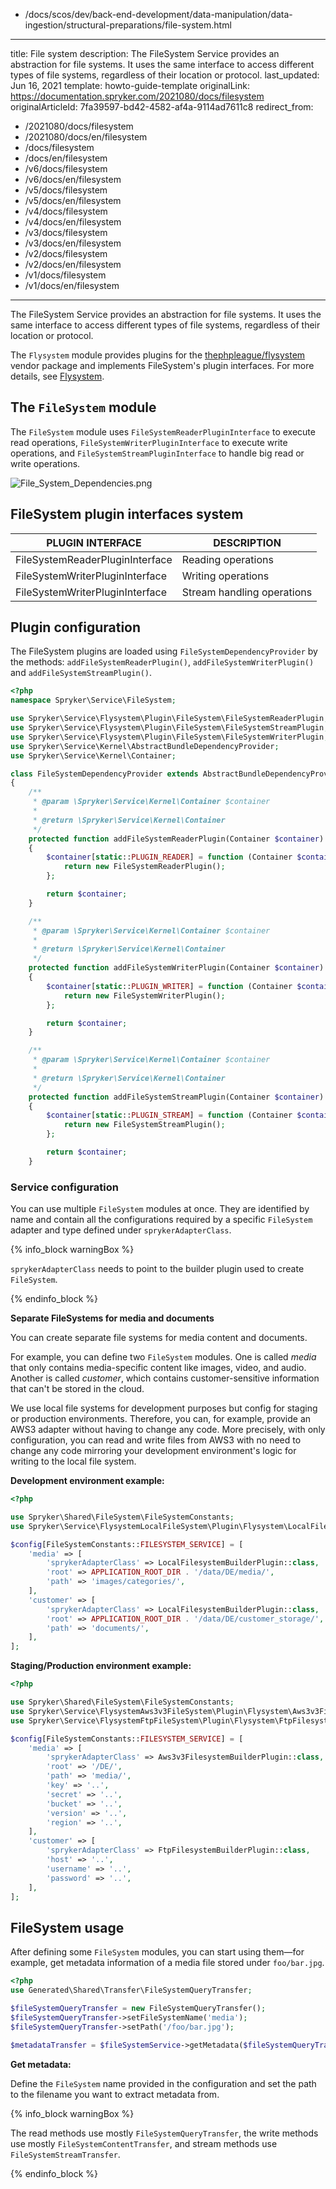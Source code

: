   - /docs/scos/dev/back-end-development/data-manipulation/data-ingestion/structural-preparations/file-system.html
---
title: File system
description: The FileSystem Service provides an abstraction for file systems. It uses the same interface to access different types of file systems, regardless of their location or protocol.
last_updated: Jun 16, 2021
template: howto-guide-template
originalLink: https://documentation.spryker.com/2021080/docs/filesystem
originalArticleId: 7fa39597-bd42-4582-af4a-9114ad7611c8
redirect_from:
  - /2021080/docs/filesystem
  - /2021080/docs/en/filesystem
  - /docs/filesystem
  - /docs/en/filesystem
  - /v6/docs/filesystem
  - /v6/docs/en/filesystem
  - /v5/docs/filesystem
  - /v5/docs/en/filesystem
  - /v4/docs/filesystem
  - /v4/docs/en/filesystem
  - /v3/docs/filesystem
  - /v3/docs/en/filesystem
  - /v2/docs/filesystem
  - /v2/docs/en/filesystem
  - /v1/docs/filesystem
  - /v1/docs/en/filesystem
---

The FileSystem Service provides an abstraction for file systems. It uses the same interface to access different types of file systems, regardless of their location or protocol.

The `Flysystem` module provides plugins for the [thephpleague/flysystem](https://github.com/thephpleague/flysystem) vendor package and implements FileSystem's plugin interfaces. For more details, see [Flysystem](/docs/scos/dev/back-end-development/data-manipulation/data-ingestion/structural-preparations/flysystem.html).

## The `FileSystem` module

The `FileSystem` module uses `FileSystemReaderPluginInterface` to execute read operations, `FileSystemWriterPluginInterface` to execute write operations, and `FileSystemStreamPluginInterface` to handle big read or write operations.

![File_System_Dependencies.png](https://spryker.s3.eu-central-1.amazonaws.com/docs/Features/Development/File+System/file_system_dependencies.png)

## FileSystem plugin interfaces system

| PLUGIN INTERFACE | DESCRIPTION |
| --- | --- |
| FileSystemReaderPluginInterface | Reading operations |
| FileSystemWriterPluginInterface | Writing operations |
| FileSystemWriterPluginInterface | Stream handling operations |

## Plugin configuration

The FileSystem plugins are loaded using `FileSystemDependencyProvider` by the methods: `addFileSystemReaderPlugin()`, `addFileSystemWriterPlugin()` and `addFileSystemStreamPlugin()`.

```php
<?php
namespace Spryker\Service\FileSystem;

use Spryker\Service\Flysystem\Plugin\FileSystem\FileSystemReaderPlugin;
use Spryker\Service\Flysystem\Plugin\FileSystem\FileSystemStreamPlugin;
use Spryker\Service\Flysystem\Plugin\FileSystem\FileSystemWriterPlugin;
use Spryker\Service\Kernel\AbstractBundleDependencyProvider;
use Spryker\Service\Kernel\Container;

class FileSystemDependencyProvider extends AbstractBundleDependencyProvider
{
    /**
     * @param \Spryker\Service\Kernel\Container $container
     *
     * @return \Spryker\Service\Kernel\Container
     */
    protected function addFileSystemReaderPlugin(Container $container)
    {
        $container[static::PLUGIN_READER] = function (Container $container) {
            return new FileSystemReaderPlugin();
        };

        return $container;
    }

    /**
     * @param \Spryker\Service\Kernel\Container $container
     *
     * @return \Spryker\Service\Kernel\Container
     */
    protected function addFileSystemWriterPlugin(Container $container)
    {
        $container[static::PLUGIN_WRITER] = function (Container $container) {
            return new FileSystemWriterPlugin();
        };

        return $container;
    }

    /**
     * @param \Spryker\Service\Kernel\Container $container
     *
     * @return \Spryker\Service\Kernel\Container
     */
    protected function addFileSystemStreamPlugin(Container $container)
    {
        $container[static::PLUGIN_STREAM] = function (Container $container) {
            return new FileSystemStreamPlugin();
        };

        return $container;
    }
```

### Service configuration

You can use multiple `FileSystem` modules at once. They are identified by name and contain all the configurations required by a specific `FileSystem` adapter and type defined under `sprykerAdapterClass`.

{% info_block warningBox %}

`sprykerAdapterClass` needs to point to the builder plugin used to create `FileSystem`.

{% endinfo_block %}

**Separate FileSystems for media and documents**

You can create separate file systems for media content and documents.

For example, you can define two `FileSystem` modules. One is called *media* that only contains media-specific content like images, video, and audio. Another is called *customer*, which contains customer-sensitive information that can't be stored in the cloud.

We use local file systems for development purposes but config for staging or production environments. Therefore, you can, for example, provide an AWS3 adapter without having to change any code. More precisely, with only configuration, you can read and write files from AWS3 with no need to change any code mirroring your development environment's logic for writing to the local file system.

**Development environment example:**

```php
<?php

use Spryker\Shared\FileSystem\FileSystemConstants;
use Spryker\Service\FlysystemLocalFileSystem\Plugin\Flysystem\LocalFilesystemBuilderPlugin;

$config[FileSystemConstants::FILESYSTEM_SERVICE] = [
    'media' => [
        'sprykerAdapterClass' => LocalFilesystemBuilderPlugin::class,
        'root' => APPLICATION_ROOT_DIR . '/data/DE/media/',
        'path' => 'images/categories/',
    ],
    'customer' => [
        'sprykerAdapterClass' => LocalFilesystemBuilderPlugin::class,
        'root' => APPLICATION_ROOT_DIR . '/data/DE/customer_storage/',
        'path' => 'documents/',
    ],
];
```

**Staging/Production environment example:**
```php
<?php

use Spryker\Shared\FileSystem\FileSystemConstants;
use Spryker\Service\FlysystemAws3v3FileSystem\Plugin\Flysystem\Aws3v3FilesystemBuilderPlugin;
use Spryker\Service\FlysystemFtpFileSystem\Plugin\Flysystem\FtpFilesystemBuilderPlugin;

$config[FileSystemConstants::FILESYSTEM_SERVICE] = [
    'media' => [
        'sprykerAdapterClass' => Aws3v3FilesystemBuilderPlugin::class,
        'root' => '/DE/',
        'path' => 'media/',
        'key' => '..',
        'secret' => '..',
        'bucket' => '..',
        'version' => '..',
        'region' => '..',
    ],
    'customer' => [
        'sprykerAdapterClass' => FtpFilesystemBuilderPlugin::class,
        'host' => '..',
        'username' => '..',
        'password' => '..',
    ],
];
```

## FileSystem usage

After defining some `FileSystem` modules, you can start using them—for example, get metadata information of a media file stored under `foo/bar.jpg`.

```php
<?php
use Generated\Shared\Transfer\FileSystemQueryTransfer;

$fileSystemQueryTransfer = new FileSystemQueryTransfer();
$fileSystemQueryTransfer->setFileSystemName('media');
$fileSystemQueryTransfer->setPath('/foo/bar.jpg');

$metadataTransfer = $fileSystemService->getMetadata($fileSystemQueryTransfer);
```

**Get metadata:**

Define the `FileSystem` name provided in the configuration and set the path to the filename you want to extract metadata from.

{% info_block warningBox %}

The read methods use mostly `FileSystemQueryTransfer`, the write methods use mostly `FileSystemContentTransfer`, and stream methods use `FileSystemStreamTransfer`.

{% endinfo_block %}

